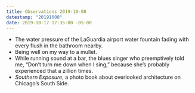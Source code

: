 ```yaml
---
title: Observations 2019-10-08
datestamp: "20191008"
date: 2019-10-17 17:35:00 -05:00
---
```


- The water pressure of the LaGuardia airport water fountain fading with every flush in the bathroom nearby.
- Being well on my way to a mullet.
- While running sound at a bar, the blues singer who preemptively told me, “Don’t turn me down when I sing,” because she’s probably experienced that a zillion times.
- *Southern Exposure*, a photo book about overlooked architecture on Chicago’s South Side.

